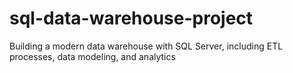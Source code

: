 # sql-data-warehouse-project
Building a modern data warehouse with SQL Server, including ETL processes, data modeling, and analytics 
